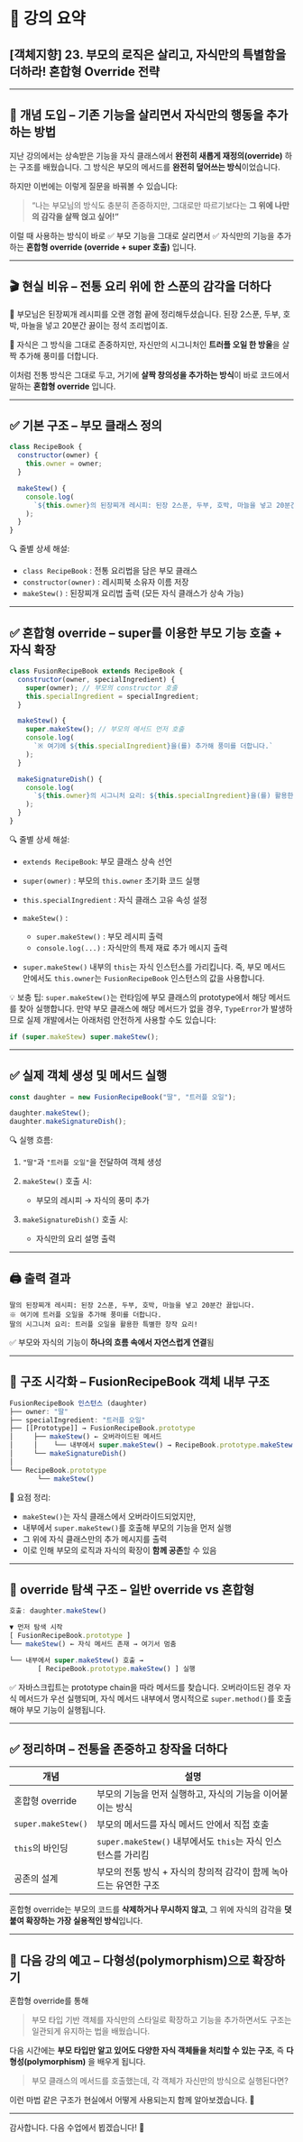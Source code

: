 # 📘 강의 요약

## \[객체지향] 23. 부모의 로직은 살리고, 자식만의 특별함을 더하라! 혼합형 Override 전략

---

## 🧠 개념 도입 – 기존 기능을 살리면서 자식만의 행동을 추가하는 방법

지난 강의에서는 상속받은 기능을 자식 클래스에서 **완전히 새롭게 재정의(override)** 하는 구조를 배웠습니다.
그 방식은 부모의 메서드를 **완전히 덮어쓰는 방식**이었습니다.

하지만 이번에는 이렇게 질문을 바꿔볼 수 있습니다:

> “나는 부모님의 방식도 충분히 존중하지만,
> 그대로만 따르기보다는 **그 위에 나만의 감각을 살짝 얹고 싶어!”**

이럴 때 사용하는 방식이 바로
✅ 부모 기능을 그대로 살리면서
✅ 자식만의 기능을 추가하는
**혼합형 override (override + super 호출)** 입니다.

---

## 🎬 현실 비유 – 전통 요리 위에 한 스푼의 감각을 더하다

👵 부모님은 된장찌개 레시피를 오랜 경험 끝에 정리해두셨습니다.
된장 2스푼, 두부, 호박, 마늘을 넣고 20분간 끓이는 정석 조리법이죠.

👧 자식은 그 방식을 그대로 존중하지만,
자신만의 시그니처인 **트러플 오일 한 방울**을 살짝 추가해 풍미를 더합니다.

이처럼 전통 방식은 그대로 두고,
거기에 **살짝 창의성을 추가하는 방식**이
바로 코드에서 말하는 **혼합형 override** 입니다.

---

## ✅ 기본 구조 – 부모 클래스 정의

```js
class RecipeBook {
  constructor(owner) {
    this.owner = owner;
  }

  makeStew() {
    console.log(
      `${this.owner}의 된장찌개 레시피: 된장 2스푼, 두부, 호박, 마늘을 넣고 20분간 끓입니다.`
    );
  }
}
```

🔍 줄별 상세 해설:

- `class RecipeBook` : 전통 요리법을 담은 부모 클래스
- `constructor(owner)` : 레시피북 소유자 이름 저장
- `makeStew()` : 된장찌개 요리법 출력 (모든 자식 클래스가 상속 가능)

---

## ✅ 혼합형 override – super를 이용한 부모 기능 호출 + 자식 확장

```js
class FusionRecipeBook extends RecipeBook {
  constructor(owner, specialIngredient) {
    super(owner); // 부모의 constructor 호출
    this.specialIngredient = specialIngredient;
  }

  makeStew() {
    super.makeStew(); // 부모의 메서드 먼저 호출
    console.log(
      `※ 여기에 ${this.specialIngredient}을(를) 추가해 풍미를 더합니다.`
    );
  }

  makeSignatureDish() {
    console.log(
      `${this.owner}의 시그니처 요리: ${this.specialIngredient}을(를) 활용한 특별한 창작 요리!`
    );
  }
}
```

🔍 줄별 상세 해설:

- `extends RecipeBook`: 부모 클래스 상속 선언
- `super(owner)` : 부모의 `this.owner` 초기화 코드 실행
- `this.specialIngredient` : 자식 클래스 고유 속성 설정
- `makeStew()` :

  - `super.makeStew()` : 부모 레시피 출력
  - `console.log(...)` : 자식만의 특제 재료 추가 메시지 출력

- `super.makeStew()` 내부의 `this`는 자식 인스턴스를 가리킵니다. 즉, 부모 메서드 안에서도 `this.owner`는 `FusionRecipeBook` 인스턴스의 값을 사용합니다.

💡 보충 팁:
`super.makeStew()`는 런타임에 부모 클래스의 prototype에서 해당 메서드를 찾아 실행합니다.
만약 부모 클래스에 해당 메서드가 없을 경우, `TypeError`가 발생하므로 실제 개발에서는 아래처럼 안전하게 사용할 수도 있습니다:

```js
if (super.makeStew) super.makeStew();
```

---

## ✅ 실제 객체 생성 및 메서드 실행

```js
const daughter = new FusionRecipeBook("딸", "트러플 오일");

daughter.makeStew();
daughter.makeSignatureDish();
```

🔍 실행 흐름:

1. `"딸"`과 `"트러플 오일"`을 전달하여 객체 생성
2. `makeStew()` 호출 시:

   - 부모의 레시피 → 자식의 풍미 추가

3. `makeSignatureDish()` 호출 시:

   - 자식만의 요리 설명 출력

---

## 🖨️ 출력 결과

```
딸의 된장찌개 레시피: 된장 2스푼, 두부, 호박, 마늘을 넣고 20분간 끓입니다.
※ 여기에 트러플 오일을 추가해 풍미를 더합니다.
딸의 시그니처 요리: 트러플 오일을 활용한 특별한 창작 요리!
```

✅ 부모와 자식의 기능이 **하나의 흐름 속에서 자연스럽게 연결**됨

---

## 👀 구조 시각화 – FusionRecipeBook 객체 내부 구조

```js
FusionRecipeBook 인스턴스 (daughter)
├── owner: "딸"
├── specialIngredient: "트러플 오일"
├── [[Prototype]] → FusionRecipeBook.prototype
│     ├── makeStew() ← 오버라이드된 메서드
│     │    └── 내부에서 super.makeStew() → RecipeBook.prototype.makeStew()
│     └── makeSignatureDish()
│
└── RecipeBook.prototype
       └── makeStew()
```

🧠 요점 정리:

- `makeStew()`는 자식 클래스에서 오버라이드되었지만,
- 내부에서 `super.makeStew()`를 호출해 부모의 기능을 먼저 실행
- 그 위에 자식 클래스만의 추가 메시지를 출력
- 이로 인해 부모의 로직과 자식의 확장이 **함께 공존**할 수 있음

---

## 🧩 override 탐색 구조 – 일반 override vs 혼합형

```js
호출: daughter.makeStew()

▼ 먼저 탐색 시작
[ FusionRecipeBook.prototype ]
└── makeStew() ← 자식 메서드 존재 → 여기서 멈춤

└── 내부에서 super.makeStew() 호출 →
       [ RecipeBook.prototype.makeStew() ] 실행
```

✅ 자바스크립트는 prototype chain을 따라 메서드를 찾습니다.
오버라이드된 경우 자식 메서드가 우선 실행되며,
자식 메서드 내부에서 명시적으로 `super.method()`를 호출해야 부모 기능이 실행됩니다.

---

## ✅ 정리하며 – 전통을 존중하고 창작을 더하다

| 개념               | 설명                                                              |
| ------------------ | ----------------------------------------------------------------- |
| 혼합형 override    | 부모의 기능을 먼저 실행하고, 자식의 기능을 이어붙이는 방식        |
| `super.makeStew()` | 부모의 메서드를 자식 메서드 안에서 직접 호출                      |
| `this`의 바인딩    | `super.makeStew()` 내부에서도 `this`는 자식 인스턴스를 가리킴     |
| 공존의 설계        | 부모의 전통 방식 + 자식의 창의적 감각이 함께 녹아드는 유연한 구조 |

혼합형 override는 부모의 코드를 **삭제하거나 무시하지 않고**,
그 위에 자식의 감각을 **덧붙여 확장하는 가장 실용적인 방식**입니다.

---

## 🚀 다음 강의 예고 – 다형성(polymorphism)으로 확장하기

혼합형 override를 통해

> 부모 타입 기반 객체를 자식만의 스타일로 확장하고
> 기능을 추가하면서도 구조는 일관되게 유지하는 법을 배웠습니다.

다음 시간에는 **부모 타입만 알고 있어도 다양한 자식 객체들을 처리할 수 있는 구조**,
즉 **다형성(polymorphism)** 을 배우게 됩니다.

> 부모 클래스의 메서드를 호출했는데,
> 각 객체가 자신만의 방식으로 실행된다면?

이런 마법 같은 구조가
현실에서 어떻게 사용되는지 함께 알아보겠습니다. 🍳

---

감사합니다. 다음 수업에서 뵙겠습니다! 🙌
